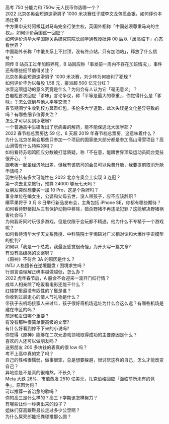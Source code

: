高考 750 分能力和 750w 元人民币你选哪一个？  
2022 北京冬奥会短道速滑男子 1000 米决赛任子威李文龙包揽金银，如何评价本场比赛？  
中方重申支持阿根廷对马岛完全行使主权，英国外相称「中国必须尊重马岛的主权」，如何评价英国这一回应？  
如何评价清华大学国际关系研究院院长阎学通教授批评 00 后以「居高临下」心态看世界？  
中国副外长称「中俄关系上不封顶，没有终点站，只有加油站」，释放了什么信号？  
网传 B 站员工过年加班猝死，B 站回应称「事发前一周内不存在加班情况」，事件还有哪些细节值得关注？  
北京冬奥会短道速滑男子 1000 米决赛，刘少林为何被判了犯规？  
如何评价华为以每股 1.58 元，豪派超 500 亿元分红？  
冰壶这项运动的意义究竟是什么？为何会有人认为它「毫无意义」？  
白岩松首次回应「爹味」言论争议，称「平等是最大的尊重」，你觉得什么是「爹味」？怎么做到与他人平等交流？  
春节期间学生收到校方冥币红包，多伦多大学道歉，此次失误是文化差异导致的吗？有哪些细节值得关注？  
怎么才可以买到冰墩墩?  
一个普通高中生研发出了朊病毒的解药，能不能保送北大医学部？  
2022 春节档总票房达 59 亿，6 天超 2019 年春节档总票房，这意味着什么？  
为什么北京冬奥会那些只参加一个项目的国家绝大部分都是参加高山滑雪项目？高山滑雪有什么特殊的吗？  
如何看待苏翊鸣回应分数被打低质疑，称「不在意，能跟世界顶级运动员同台竞技很开心」？  
跟老板一起坐经济舱出差，但我有该航司的会员可以免费升舱，我要提前取消升舱申请吗？  
羽生结弦有多大可能性在 2022 北京冬奥会上实现 3 连冠？  
第一次去北京旅行，预算 24000 够玩七天吗？  
女朋友突然想要买一加 10 Pro，这是个杂牌吗？  
事业单位在编女生，公婆和父母去世，没人带孩子，应不应该辞职？  
曝苹果将于 3 月 8 日举行新品发布会，主角包括 iPhone SE，你都有哪些期待？  
如何看待野猪拟从三有保护动物中移除，猎杀野猪不再违法犯罪？这能解决野猪祸害社会吗？  
为何我哥同时玩很多游戏，但是仅限于会玩都不精通，他为什么不专精于一个游戏呢？  
如何看待清华大学天文系教授、中科院院士李惕碚对广义相对论和大爆炸宇宙模型的批判?  
如何以「我是一个总裁，我最近感觉很奇怪」为开头写一篇文章?  
有没有高级感的文案呀？  
《原神》不符合 3A 的原因是什么？  
INTJ 人格擅长在逆境翻盘 / 困境求生吗？  
行测言语理解正确率越做越低，怎么办？  
2022 虎年春节后，A 股会不会迎来一波开门红行情？  
成年人相亲除了吃饭看电影还能干什么？  
红楼梦里最没有奴性的丫鬟是谁？  
你收到过最走心的情人节礼物是什么？  
带孩子去机场接家人来过年，孩子很好奇机场选址为什么会这么远？有哪些机场是建在市区的吗？  
前途和友谊哪个重要？  
有没有那种很简单很高级的文案?  
有什么好看到停不下来的小说吗?  
你觉得《原神》能够在二次元游戏领域取得成功的主要原因是什么？  
喜欢的人还可以做朋友吗？  
送男朋友 200 多块钱的表真的很 low 吗？  
考不上高中真的完了吗？  
自己的性格很懦弱，做事很笨，总是想要躲避，很讨厌这样的自己，怎么才能改变自己？  
异地恋是不是真的很难熬，不长久？  
Meta 大跌 26%，市值蒸发 2510 亿美元，扎克伯格回应「面临前所未有的竞争」，原因为何？  
可以推荐一首治愈的歌吗？  
你的高三是什么样的？高三下学期该怎样努力？  
有哪些让你一秒笑出来的段子？  
姐妹们穿高跟鞋最长走过多少公里啊？  
为什么屎壳郎能把粪球推那么圆？  
